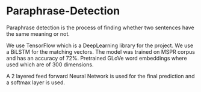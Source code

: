 # Paraphrase-Detection

Paraphrase detection is the process of finding whether two sentences have the same meaning or not.

We use TensorFlow which is a DeepLearning library for the project. We use a BiLSTM for the matching vectors. 
The model was trained on MSPR corpus and has an accuracy of 72%. Pretrained GLoVe word embeddings where used which are of 300 dimensions.

A 2 layered feed forward Neural Network is used for the final prediction and a softmax layer is used.
 
